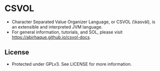 # CSVOL
- Character Separated Value Organizer Language, or CSVOL (\kasväl\), is an extensible and interpreted JVM language.
- For general information, tutorials, and SOL, please visit https://abirhaque.github.io/csvol-docs.

## License
- Protected under GPLv3. See LICENSE for more information.
